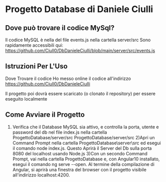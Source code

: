 # Progetto Database di Daniele Ciulli

## Dove può trovare il codice MySql?
Il codice MySQL è nella del file events.js nella cartella server/src
Sono rapidamente accessibili qui: https://github.com/Ciull0/DbDanieleCiulli/blob/main/server/src/events.js

## Istruzioni Per L'Uso
Dove Trovare il codice
Ho messo online il codice all'indirizzo https://github.com/Ciull0/DbDanieleCiulli

Il progetto poi dovrà essere scaricato (o clonato il repository) per essere eseguito localmente


## Come Avviare il Progetto
1) Verifica che il Database MySQL sia attivo, e controlla la porta, utente e password del db nel file index.js nella cartella ProgettoDatabase/server/src ProgettoDatabase/server/src
2)Apri un Command Prompt nella cartella ProgettoDatabase\server\src ed esegui il comando node index.js. Questo Aprirà il Server del Db sulla porta 8080 del localhost usando Node.js
3)Con un secondo Command Prompt, vai nella cartella ProgettoDatabase e, con Angular10 installato, esegui il comando ng serve --open. Al termine della compilazione di Angular, si aprirà una finestra del browser con il progetto visibile all'indirizzo localhost:4200.
